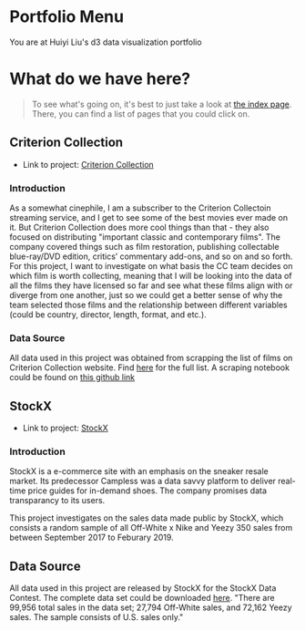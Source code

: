 # Portfolio Menu

You are at Huiyi Liu's d3 data visualization portfolio 


# What do we have here?

> To see what's going on, it's best to just take a look at [the index page](#index). There, you can find a list of pages that you could click on. 


## Criterion Collection

* Link to project: [Criterion Collection](#criterion)

### Introduction
As a somewhat cinephile, I am a subscriber to the Criterion Collectoin streaming service, and I get to see some of the best movies ever made on it. But Criterion Collection does more cool things than that - they also focused on distributing "important classic and contemporary films". The company covered things such as film restoration, publishing collectable blue-ray/DVD edition, critics’ commentary add-ons, and so on and so forth. For this project, I want to investigate on what basis the CC team decides on which film is worth collecting, meaning that I will be looking into the data of all the films they have licensed so far and see what these films align with or diverge from one another, just so we could get a better sense of why the team selected those films and the relationship between different variables (could be country, director, length, format, and etc.).

### Data Source
All data used in this project was obtained from scrapping the list of films on Criterion Collection website. Find [here](https://www.criterion.com/shop/browse/list) for the full list. A scraping notebook could be found on [this github link](https://github.com/talola612/data-studio-projects/blob/master/Criterion%20Channel/Criterion%20Scraping%20.ipynb)

## StockX

* Link to project: [StockX ](#stockx)

### Introduction
StockX is a e-commerce site with an emphasis on the sneaker resale market. Its predecessor Campless was a data savvy platform to deliver real-time price guides for in-demand shoes. The company promises data transparancy to its users.

This project investigates on the sales data made public by StockX, which consists a random sample of all Off-White x Nike and Yeezy 350 sales from between September 2017 to Feburary 2019. 

## Data Source
All data used in this project are released by StockX for the StockX Data Contest. The complete data set could be downloaded [here](https://stockx.com/news/the-2019-data-contest/). 
"There are 99,956 total sales in the data set; 27,794 Off-White sales, and 72,162 Yeezy sales. The sample consists of U.S. sales only."
